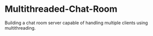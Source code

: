 # Multithreaded-Chat-Room

Building a chat room server capable of handling multiple clients using multithreading.
